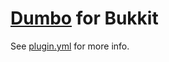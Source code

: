 # [Dumbo](https://github.com/sweepyoface/dumbo) for Bukkit

See [plugin.yml](https://github.com/sweepyoface/dumbo-bukkit/blob/master/plugin.yml) for more info.